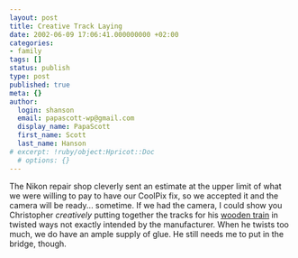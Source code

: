 ```yaml
---
layout: post
title: Creative Track Laying
date: 2002-06-09 17:06:41.000000000 +02:00
categories:
- family
tags: []
status: publish
type: post
published: true
meta: {}
author:
  login: shanson
  email: papascott-wp@gmail.com
  display_name: PapaScott
  first_name: Scott
  last_name: Hanson
# excerpt: !ruby/object:Hpricot::Doc
  # options: {}
---
```

<p>The Nikon repair shop cleverly sent an estimate at the upper limit of what we were willing to pay to have our CoolPix fix, so we accepted it and the camera will be ready... sometime. If we had the camera, I could show you Christopher <i>creatively</i> putting together the tracks for his <a href="http://www.target.com/common/catalog/product.jhtml?prodid=38879">wooden train</a> in twisted ways not exactly intended by the manufacturer. When he twists too much, we do have an ample supply of glue. He still needs me to put in the bridge, though.</p>
